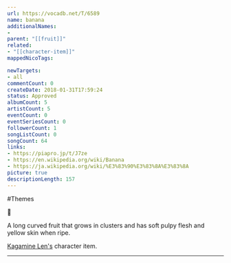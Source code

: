 ```yaml
---
url: https://vocadb.net/T/6589
name: banana
additionalNames: 
- 
parent: "[[fruit]]"
related:
- "[[character-item]]"
mappedNicoTags:

newTargets:
- all
commentCount: 0
createDate: 2018-01-31T17:59:24
status: Approved
albumCount: 5
artistCount: 5
eventCount: 0
eventSeriesCount: 0
followerCount: 1
songListCount: 0
songCount: 64
links: 
- https://piapro.jp/t/J7ze
- https://en.wikipedia.org/wiki/Banana
- https://ja.wikipedia.org/wiki/%E3%83%90%E3%83%8A%E3%83%8A
picture: true
descriptionLength: 157
---
```


#Themes

🍌

A long curved fruit that grows in clusters and has soft pulpy flesh and yellow skin when ripe.

[Kagamine Len's](https://vocadb.net/Ar/15) character item.

---

